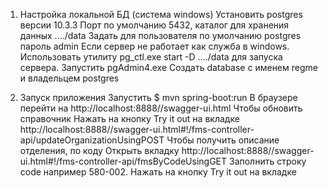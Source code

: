 1. Настройка локальной БД (система windows)
 Установить postgres версии 10.3.3 
 Порт по умолчанию 5432, каталог для хранения данных ..../data
 Задать для пользователя по умолчанию postgres пароль admin
 Если сервер не работает как служба в windows. Использовать утилиту pg_ctl.exe start -D ..../data для запуска сервера.
 Запустить pgAdmin4.exe
 Создать database c именем regme и владельцем postgres

2. Запуск приложения
Запустить $ mvn spring-boot:run
В браузере перейти на http://localhost:8888//swagger-ui.html
Чтобы обновить справочник 
Нажать на кнопку Try it out на вкладке
http://localhost:8888//swagger-ui.html#!/fms-controller-api/updateOrganizationUsingPOST
Чтобы получить описание отделения, по коду 
Открыть вкладку 
http://localhost:8888//swagger-ui.html#!/fms-controller-api/fmsByCodeUsingGET
Заполнить строку code например 580-002. Нажать на кнопку Try it out на вкладке

